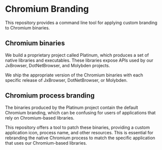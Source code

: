 # Chromium Branding

This repository provides a command line tool for applying custom branding to Chromium binaries.

## Chromium binaries

We build a proprietary project called Platinum, which produces a set of native libraries and executables.
These libraries expose APIs used by our JxBrowser, DotNetBrowser, and Molybden projects.

We ship the appropriate version of the Chromium binaries with each specific release of JxBrowser, DotNetBrowser, or Molybden.
 
## Chromium process branding

The binaries produced by the Platinum project contain the default Chromium branding, which can be confusing for users of applications that rely on Chromium-based libraries.

This repository offers a tool to patch these binaries, providing a custom application icon, process name,
and other resources. This is essential for rebranding the native Chromium process to match the
specific application that uses our Chromium-based libraries.